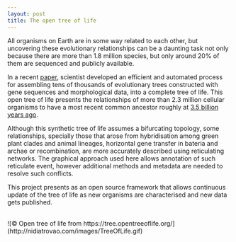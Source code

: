 ```yaml
---
layout: post
title: The open tree of life
---
```


All organisms on Earth are in some way related to each other, but uncovering these evolutionary relationships can be a daunting task not only because there are more than 1.8 million species, but only around 20% of them are sequenced and publicly available.

In a recent [paper](http://www.pnas.org/content/early/2015/09/16/1423041112.long), scientist developed an efficient and automated process for assembling tens of thousands of evolutionary trees constructed with gene sequences and morphological data, into a complete tree of life. This open tree of life presents the relationships of more than 2.3 million cellular organisms to have a most recent common ancestor roughly at [3.5 billion years ago](https://today.duke.edu/2015/09/treeoflife).

Although this synthetic tree of life assumes a bifurcating topology, some relationships, specially those that arose from hybridisation among green plant clades and animal lineages, horizontal gene transfer in bateria and archae or recombination, are more accurately described using reticulating networks. The graphical approach used here allows annotation of such reticulate event, however additional methods and metadata are needed to resolve such conflicts.

This project presents as an open source framework that allows continuous update of the tree of life as new organisms are characterised and new data gets published.

<br>
![&copy; Open tree of life from https://tree.opentreeoflife.org/](http://nidiatrovao.com/images/TreeOfLife.gif)